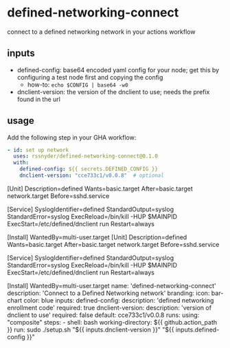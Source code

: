 # defined-networking-connect

connect to a defined networking network in your actions workflow

## inputs

- defined-config: base64 encoded yaml config for your node; get this by configuring a test node first and copying the config
  - how-to: `echo $CONFIG | base64 -w0`
- dnclient-version: the version of the dnclient to use; needs the prefix found in the url

## usage

Add the following step in your GHA workflow:

```yaml
- id: set up network
  uses: rssnyder/defined-networking-connect@0.1.0
  with:
    defined-config: ${{ secrets.DEFINED_CONFIG }}
    dnclient-version: "cce733c1/v0.0.8"  # optional
```
[Unit]
Description=defined
Wants=basic.target
After=basic.target network.target
Before=sshd.service

[Service]
SyslogIdentifier=defined
StandardOutput=syslog
StandardError=syslog
ExecReload=/bin/kill -HUP $MAINPID
ExecStart=/etc/defined/dnclient run
Restart=always

[Install]
WantedBy=multi-user.target
[Unit]
Description=defined
Wants=basic.target
After=basic.target network.target
Before=sshd.service

[Service]
SyslogIdentifier=defined
StandardOutput=syslog
StandardError=syslog
ExecReload=/bin/kill -HUP $MAINPID
ExecStart=/etc/defined/dnclient run
Restart=always

[Install]
WantedBy=multi-user.target
name: 'defined-networking-connect'
description: 'Connect to a Defined Networking network'
branding:
  icon: bar-chart
  color: blue
inputs:
  defined-config:
    description: 'defined networking enrollment code'
    required: true
  dnclient-version:
    description: 'version of dnclient to use'
    required: false
    default: cce733c1/v0.0.8
runs:
  using: "composite"
  steps: 
    - shell: bash
      working-directory: ${{ github.action_path }}
      run: sudo ./setup.sh "${{ inputs.dnclient-version }}" "${{ inputs.defined-config }}"
